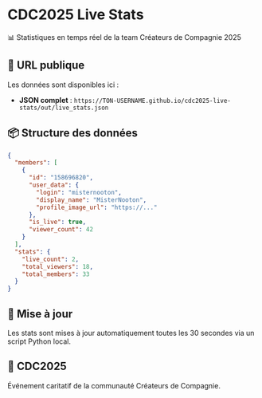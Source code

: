 # CDC2025 Live Stats

📊 Statistiques en temps réel de la team Créateurs de Compagnie 2025

## 🔗 URL publique

Les données sont disponibles ici :
- **JSON complet** : `https://TON-USERNAME.github.io/cdc2025-live-stats/out/live_stats.json`

## 📦 Structure des données

```json
{
  "members": [
    {
      "id": "158696820",
      "user_data": {
        "login": "misternooton",
        "display_name": "MisterNooton",
        "profile_image_url": "https://..."
      },
      "is_live": true,
      "viewer_count": 42
    }
  ],
  "stats": {
    "live_count": 2,
    "total_viewers": 18,
    "total_members": 33
  }
}
```

## 🔄 Mise à jour

Les stats sont mises à jour automatiquement toutes les 30 secondes via un script Python local.

## 📅 CDC2025

Événement caritatif de la communauté Créateurs de Compagnie.
